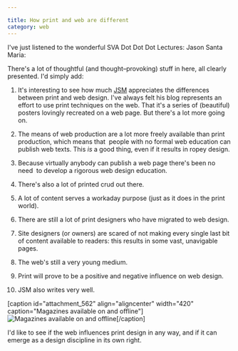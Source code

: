 ```yaml
---

title: How print and web are different
category: web
---
```


I've just listened to the wonderful SVA Dot Dot Dot Lectures: Jason Santa Maria:



There's a lot of thoughtful (and thought–provoking) stuff in here, all clearly presented. I'd simply add:




  1. It's interesting to see how much [JSM](http://www.jasonsantamaria.com/) appreciates the differences between print and web design. I've always felt his blog represents an effort to use print techniques on the web. That it's a series of (beautiful) posters lovingly recreated on a web page. But there's a lot more going on.


  2. The means of web production are a lot more freely available than print production, which means that  people with no formal web education can publish web texts. This _is_ a good thing, even if it results in ropey design.


  3. Because virtually anybody can publish a web page there's been no need  to develop a rigorous web design education.


  4. There's also a lot of printed crud out there.


  5. A lot of content serves a workaday purpose (just as it does in the print world).


  6. There are still a lot of print designers who have migrated to web design.


  7. Site designers (or owners) are scared of not making every single last bit of content available to readers: this results in some vast, unavigable pages.


  8. The web's still a very young medium.


  9. Print will prove to be a positive and negative influence on web design.


  10. JSM also writes very well.


[caption id="attachment_562" align="aligncenter" width="420" caption="Magazines available on and offline"]![Magazines available on and offline](http://leonpaternoster.com/wp-content/uploads/2009/04/mag1.jpg)[/caption]

I'd like to see if the web influences print design in any way, and if it can emerge as a design discipline in its own right.
